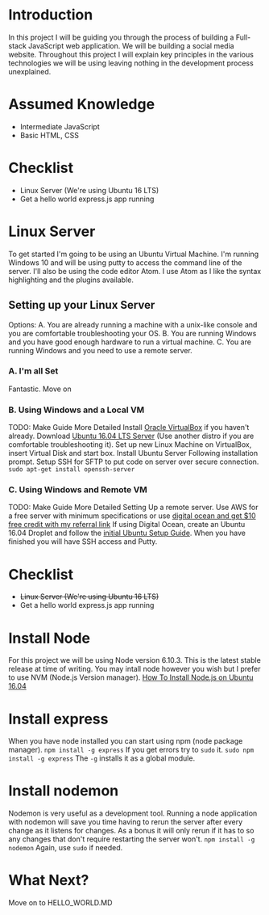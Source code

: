 # Introduction
In this project I will be guiding you through the process of building a Full-stack JavaScript web application. We will be building a social media website. Throughout this project I will explain key principles in the various technologies we will be using leaving nothing in the development process unexplained.

# Assumed Knowledge
* Intermediate JavaScript
* Basic HTML, CSS

# Checklist
* Linux Server (We're using Ubuntu 16 LTS)
* Get a hello world express.js app running

# Linux Server
To get started I'm going to be using an Ubuntu Virtual Machine. I'm running Windows 10 and will be using putty to access the command line of the server. I'll also be using the code editor Atom. I use Atom as I like the syntax highlighting and the plugins available.

## Setting up your Linux Server
Options:
A. You are already running a machine with a unix-like console and you are comfortable troubleshooting your OS.
B. You are running Windows and you have good enough hardware to run a virtual machine.
C. You are running Windows and you need to use a remote server.

### A. I'm all Set
Fantastic. Move on

### B. Using Windows and a Local VM
TODO: Make Guide More Detailed
Install [Oracle VirtualBox](https://www.virtualbox.org/wiki/Downloads) if you haven't already.
Download [Ubuntu 16.04 LTS Server](https://www.ubuntu.com/download/server) (Use another distro if you are comfortable troubleshooting it).
Set up new Linux Machine on VirtualBox, insert Virtual Disk and start box.
Install Ubuntu Server Following installation prompt.
Setup SSH for SFTP to put code on server over secure connection.
```sudo apt-get install openssh-server```

### C. Using Windows and Remote VM
TODO: Make Guide More Detailed
Setting Up a remote server. Use AWS for a free server with minimum specifications or use [digital ocean and get $10 free credit with my referral link](https://m.do.co/c/fbefaeb56055)
If using Digital Ocean, create an Ubuntu 16.04 Droplet and follow the [initial Ubuntu Setup Guide](https://www.digitalocean.com/community/tutorials/initial-server-setup-with-ubuntu-16-04). When you have finished you will have SSH access and Putty.

# Checklist
* ~~Linux Server (We're using Ubuntu 16 LTS)~~
* Get a hello world express.js app running

# Install Node
For this project we will be using Node version 6.10.3. This is the latest stable release at time of writing. You may intall node however you wish but I prefer to use NVM (Node.js Version manager). 
[How To Install Node.js on Ubuntu 16.04](https://www.digitalocean.com/community/tutorials/how-to-install-node-js-on-ubuntu-16-04#how-to-install-using-nvm)

# Install express
When you have node installed you can start using npm (node package manager). 
```npm install -g express```
If you get errors try to `sudo` it.
```sudo npm install -g express```
The `-g` installs it as a global module.

# Install nodemon
Nodemon is very useful as a development tool. Running a node application with nodemon will save you time having to rerun the server after every change as it listens for changes. As a bonus it will only rerun if it has to so any changes that don't require restarting the server won't.
```npm install -g nodemon```
Again, use `sudo` if needed.

# What Next?
Move on to HELLO_WORLD.MD
